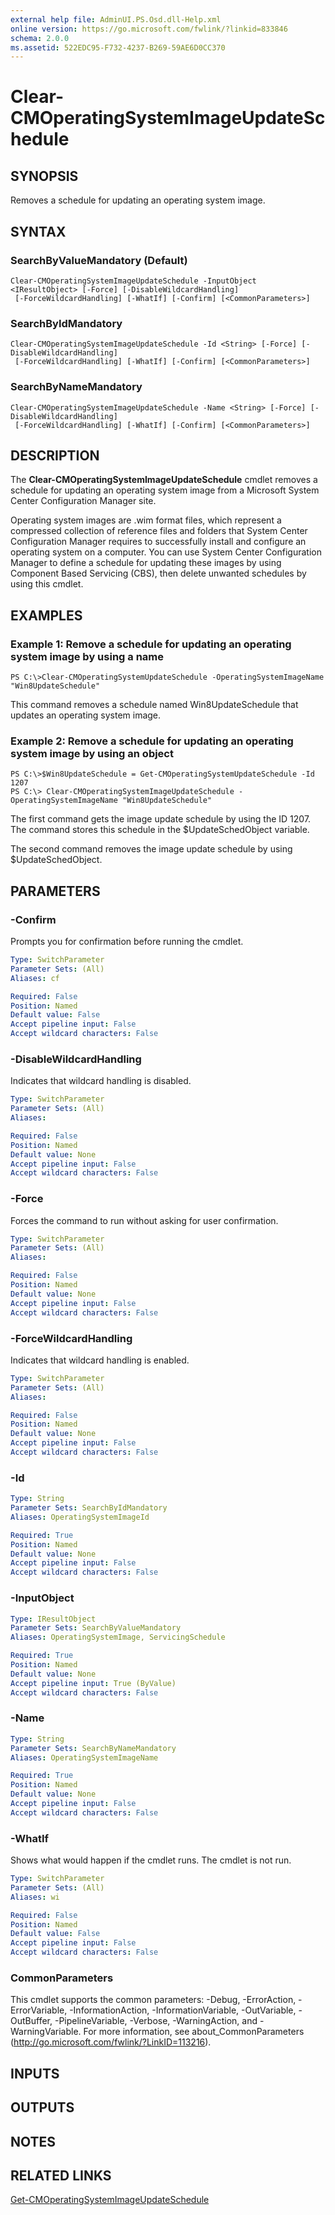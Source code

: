 ```yaml
---
external help file: AdminUI.PS.Osd.dll-Help.xml
online version: https://go.microsoft.com/fwlink/?linkid=833846
schema: 2.0.0
ms.assetid: 522EDC95-F732-4237-B269-59AE6D0CC370
---
```


# Clear-CMOperatingSystemImageUpdateSchedule

## SYNOPSIS
Removes a schedule for updating an operating system image.

## SYNTAX

### SearchByValueMandatory (Default)
```
Clear-CMOperatingSystemImageUpdateSchedule -InputObject <IResultObject> [-Force] [-DisableWildcardHandling]
 [-ForceWildcardHandling] [-WhatIf] [-Confirm] [<CommonParameters>]
```

### SearchByIdMandatory
```
Clear-CMOperatingSystemImageUpdateSchedule -Id <String> [-Force] [-DisableWildcardHandling]
 [-ForceWildcardHandling] [-WhatIf] [-Confirm] [<CommonParameters>]
```

### SearchByNameMandatory
```
Clear-CMOperatingSystemImageUpdateSchedule -Name <String> [-Force] [-DisableWildcardHandling]
 [-ForceWildcardHandling] [-WhatIf] [-Confirm] [<CommonParameters>]
```

## DESCRIPTION
The **Clear-CMOperatingSystemImageUpdateSchedule** cmdlet removes a schedule for updating an operating system image from a Microsoft System Center Configuration Manager site.

Operating system images are .wim format files, which represent a compressed collection of reference files and folders that System Center Configuration Manager requires to successfully install and configure an operating system on a computer.
You can use System Center Configuration Manager to define a schedule for updating these images by using Component Based Servicing (CBS), then delete unwanted schedules by using this cmdlet.

## EXAMPLES

### Example 1: Remove a schedule for updating an operating system image by using a name
```
PS C:\>Clear-CMOperatingSystemUpdateSchedule -OperatingSystemImageName "Win8UpdateSchedule"
```

This command removes a schedule named Win8UpdateSchedule that updates an operating system image.

### Example 2: Remove a schedule for updating an operating system image by using an object
```
PS C:\>$Win8UpdateSchedule = Get-CMOperatingSystemUpdateSchedule -Id 1207
PS C:\> Clear-CMOperatingSystemImageUpdateSchedule -OperatingSystemImageName "Win8UpdateSchedule"
```

The first command gets the image update schedule by using the ID 1207.
The command stores this schedule in the $UpdateSchedObject variable.

The second command removes the image update schedule by using $UpdateSchedObject.

## PARAMETERS

### -Confirm
Prompts you for confirmation before running the cmdlet.

```yaml
Type: SwitchParameter
Parameter Sets: (All)
Aliases: cf

Required: False
Position: Named
Default value: False
Accept pipeline input: False
Accept wildcard characters: False
```

### -DisableWildcardHandling
Indicates that wildcard handling is disabled.

```yaml
Type: SwitchParameter
Parameter Sets: (All)
Aliases: 

Required: False
Position: Named
Default value: None
Accept pipeline input: False
Accept wildcard characters: False
```

### -Force
Forces the command to run without asking for user confirmation.

```yaml
Type: SwitchParameter
Parameter Sets: (All)
Aliases: 

Required: False
Position: Named
Default value: None
Accept pipeline input: False
Accept wildcard characters: False
```

### -ForceWildcardHandling
Indicates that wildcard handling is enabled.

```yaml
Type: SwitchParameter
Parameter Sets: (All)
Aliases: 

Required: False
Position: Named
Default value: None
Accept pipeline input: False
Accept wildcard characters: False
```

### -Id


```yaml
Type: String
Parameter Sets: SearchByIdMandatory
Aliases: OperatingSystemImageId

Required: True
Position: Named
Default value: None
Accept pipeline input: False
Accept wildcard characters: False
```

### -InputObject


```yaml
Type: IResultObject
Parameter Sets: SearchByValueMandatory
Aliases: OperatingSystemImage, ServicingSchedule

Required: True
Position: Named
Default value: None
Accept pipeline input: True (ByValue)
Accept wildcard characters: False
```

### -Name


```yaml
Type: String
Parameter Sets: SearchByNameMandatory
Aliases: OperatingSystemImageName

Required: True
Position: Named
Default value: None
Accept pipeline input: False
Accept wildcard characters: False
```

### -WhatIf
Shows what would happen if the cmdlet runs.
The cmdlet is not run.

```yaml
Type: SwitchParameter
Parameter Sets: (All)
Aliases: wi

Required: False
Position: Named
Default value: False
Accept pipeline input: False
Accept wildcard characters: False
```

### CommonParameters
This cmdlet supports the common parameters: -Debug, -ErrorAction, -ErrorVariable, -InformationAction, -InformationVariable, -OutVariable, -OutBuffer, -PipelineVariable, -Verbose, -WarningAction, and -WarningVariable. For more information, see about_CommonParameters (http://go.microsoft.com/fwlink/?LinkID=113216).

## INPUTS

## OUTPUTS

## NOTES

## RELATED LINKS

[Get-CMOperatingSystemImageUpdateSchedule](./Get-CMOperatingSystemImageUpdateSchedule.md)


